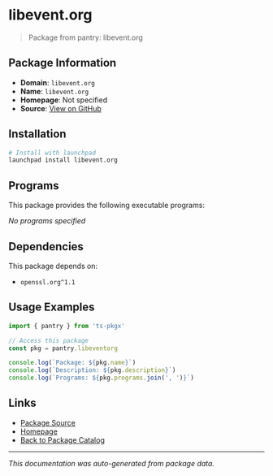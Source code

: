 # libevent.org

> Package from pantry: libevent.org

## Package Information

- **Domain**: `libevent.org`
- **Name**: `libevent.org`
- **Homepage**: Not specified
- **Source**: [View on GitHub](https://github.com/pkgxdev/pantry/tree/main/projects/libevent.org/package.yml)

## Installation

```bash
# Install with launchpad
launchpad install libevent.org
```

## Programs

This package provides the following executable programs:

*No programs specified*

## Dependencies

This package depends on:

- `openssl.org^1.1`

## Usage Examples

```typescript
import { pantry } from 'ts-pkgx'

// Access this package
const pkg = pantry.libeventorg

console.log(`Package: ${pkg.name}`)
console.log(`Description: ${pkg.description}`)
console.log(`Programs: ${pkg.programs.join(', ')}`)
```

## Links

- [Package Source](https://github.com/pkgxdev/pantry/tree/main/projects/libevent.org/package.yml)
- [Homepage](#)
- [Back to Package Catalog](../package-catalog.md)

---

*This documentation was auto-generated from package data.*
